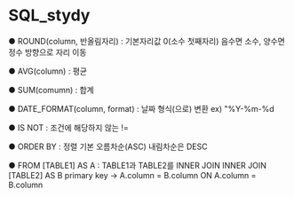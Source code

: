 # SQL_stydy

● ROUND(column, 반올림자리) : 기본자리값 0(소수 첫째자리)
                           음수면 소수, 양수면 정수 방향으로 자리 이동
                         
● AVG(column) : 평균

● SUM(comumn) : 합계

● DATE_FORMAT(column, format) : 날짜 형식(으로) 변환 
                              ex) "%Y-%m-%d
                              
● IS NOT : 조건에 해당하지 않는 
         !=
         
● ORDER BY : 정렬
           기본 오름차순(ASC) 
           내림차순은 DESC

● FROM [TABLE1] AS A           : TABLE1과 TABLE2를 INNER JOIN
    INNER JOIN [TABLE2] AS B     primary key -> A.column = B.column
    ON A.column = B.column
